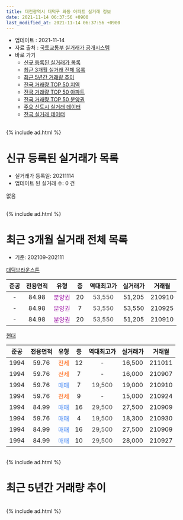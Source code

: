 ```yaml
---
title: 대전광역시 대덕구 와동 아파트 실거래 정보
date: 2021-11-14 06:37:56 +0900
last_modified_at: 2021-11-14 06:37:56 +0900
---
```


* 업데이트 : 2021-11-14
* 자료 출처 : [국토교통부 실거래가 공개시스템](http://rt.molit.go.kr)
* 바로 가기
    * [신규 등록된 실거래가 목록](#신규-등록된-실거래가-목록)
    * [최근 3개월 실거래 전체 목록](#최근-3개월-실거래-전체-목록)
    * [최근 5년간 거래량 추이](#최근-5년간-거래량-추이)
    * [전국 거래량 TOP 50 지역](https://inasie.github.io/apt-trade-info/최근-3개월-전국에서-가장-거래가-많이-발생한-지역)
    * [전국 거래량 TOP 50 아파트](https://inasie.github.io/apt-trade-info/최근-3개월-전국에서-가장-거래가-많이-발생한-아파트)
    * [전국 거래량 TOP 50 분양권](https://inasie.github.io/apt-trade-info/최근-3개월-전국에서-가장-거래가-많이-발생한-분양권)
    * [주요 신도시 실거래 데이터](https://inasie.github.io/apt-trade-info/주요-신도시)
    * [전국 실거래 데이터](https://inasie.github.io/apt-trade-info/전국)
<br>
{% include ad.html %}
<br>

# 신규 등록된 실거래가 목록
* 실거래가 등록일: 20211114
* 업데이트 된 실거래 수: 0 건

없음

<br>
{% include ad.html %}
<br>

# 최근 3개월 실거래 전체 목록
* 기준: 202109-202111


[대덕브라운스톤](https://search.naver.com/search.naver?query=%EB%8C%80%EC%A0%84%EA%B4%91%EC%97%AD%EC%8B%9C+%EB%8C%80%EB%8D%95%EA%B5%AC+%EC%99%80%EB%8F%99+%EB%8C%80%EB%8D%95%EB%B8%8C%EB%9D%BC%EC%9A%B4%EC%8A%A4%ED%86%A4)

|준공|전용면적|유형|층|역대최고가|실거래가|거래월|
|:---:|:---:|:---:|:---:|:---:|:---:|:---:|
|-|84.98|<span style="color:#9C11A5">분양권</span>|20|<span style="color:#444444">53,550</span>|51,205|210910|
|-|84.98|<span style="color:#9C11A5">분양권</span>|7|<span style="color:#444444">53,550</span>|53,550|210925|
|-|84.98|<span style="color:#9C11A5">분양권</span>|20|<span style="color:#444444">53,550</span>|51,205|210910|

[현대](https://search.naver.com/search.naver?query=%EB%8C%80%EC%A0%84%EA%B4%91%EC%97%AD%EC%8B%9C+%EB%8C%80%EB%8D%95%EA%B5%AC+%EC%99%80%EB%8F%99+%ED%98%84%EB%8C%80)

|준공|전용면적|유형|층|역대최고가|실거래가|거래월|
|:---:|:---:|:---:|:---:|:---:|:---:|:---:|
|1994|59.76|<span style="color:#ff5a00">전세</span>|12|<span style="color:#444444">-</span>|16,500|211011|
|1994|59.76|<span style="color:#ff5a00">전세</span>|7|<span style="color:#444444">-</span>|16,000|210907|
|1994|59.76|<span style="color:#4285f3">매매</span>|7|<span style="color:#444444">19,500</span>|19,000|210910|
|1994|59.76|<span style="color:#ff5a00">전세</span>|9|<span style="color:#444444">-</span>|15,000|210924|
|1994|84.99|<span style="color:#4285f3">매매</span>|16|<span style="color:#444444">29,500</span>|27,500|210909|
|1994|59.76|<span style="color:#4285f3">매매</span>|4|<span style="color:#444444">19,500</span>|18,300|210930|
|1994|84.99|<span style="color:#4285f3">매매</span>|16|<span style="color:#444444">29,500</span>|27,500|210909|
|1994|84.99|<span style="color:#4285f3">매매</span>|10|<span style="color:#444444">29,500</span>|28,000|210927|


<br>
{% include ad.html %}
<br>

# 최근 5년간 거래량 추이


<div style="width:100%;">
    <canvas id="deal_progress" height="200"></canvas>
</div>

<script>
new Chart(document.getElementById("deal_progress"), {
    type: 'line',
    data: {
        labels: ['201611','201612','201701','201702','201703','201704','201705','201706','201707','201708','201709','201710','201711','201712','201801','201802','201803','201804','201805','201806','201807','201808','201809','201810','201811','201812','201901','201902','201903','201904','201905','201906','201907','201908','201909','201910','201911','201912','202001','202002','202003','202004','202005','202006','202007','202008','202009','202010','202011','202012','202101','202102','202103','202104','202105','202106','202107','202108','202109','202110','202111'],
        datasets: [{
            label: '매매',
            pointRadius: 1,
            data: [3, 2, 2, 24, 14, 8, 12, 4, 17, 12, 7, 8, 5, 3, 11, 13, 11, 9, 7, 7, 3, 3, 5, 7, 10, 10, 7, 10, 14, 14, 15, 22, 15, 14, 17, 14, 28, 14, 12, 16, 10, 9, 31, 9, 11, 3, 2, 7, 6, 12, 1, 5, 7, 12, 13, 4, 3, 3, 8, 0, 0],
            borderColor: "rgba(255, 201, 14, 1)",
            backgroundColor: "rgba(255, 201, 14, 0.5)",
            fill: false,
            lineTension: 0
        },{
            label: '전월세',
            pointRadius: 1,
            data: [3, 5, 4, 4, 11, 4, 7, 9, 4, 7, 1, 3, 2, 7, 3, 3, 7, 4, 1, 3, 1, 2, 4, 6, 1, 5, 2, 2, 2, 2, 1, 3, 7, 7, 4, 5, 1, 3, 1, 3, 1, 3, 2, 1, 0, 1, 3, 3, 3, 1, 2, 1, 0, 2, 6, 0, 5, 2, 2, 1, 0],
            borderColor: "rgba(0, 141, 185, 1)",
            backgroundColor: "rgba(0, 141, 185, 0.5)",
            fill: false,
            lineTension: 0
        }
        ]
    },
    options: {
        responsive: true,
        title: {
            display: false
        },
        tooltips: {
            mode: 'index',
            intersect: false
        },
        hover: {
            mode: 'nearest',
            intersect: true
        },
        scales: {
            xAxes: [{
                display: true,
                scaleLabel: {
                    display: true,
                    labelString: '년/월'
                }
            }],
            yAxes: [{
                display: true,
                ticks: {
                    suggestedMin: 0,
                },
                scaleLabel: {
                    display: true,
                    labelString: '실거래 수'
                }
            }]
        }
    }
});

</script>


<br>
{% include ad.html %}
<br>

